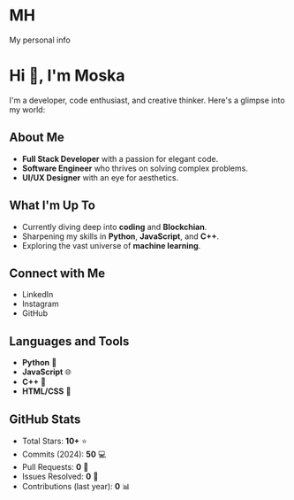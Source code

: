 # MH
My personal info
# Hi 👋, I'm Moska 

I'm a developer, code enthusiast, and creative thinker. Here's a glimpse into my  world:

## About Me
- **Full Stack Developer** with a passion for elegant code.
- **Software Engineer** who thrives on solving complex problems.
- **UI/UX Designer** with an eye for aesthetics.

## What I'm Up To
- Currently diving deep into **coding** and **Blockchian**.
- Sharpening my skills in **Python**, **JavaScript**, and **C++**.
- Exploring the vast universe of **machine learning**.

## Connect with Me
- LinkedIn
- Instagram
- GitHub

## Languages and Tools
- **Python** 🐍
- **JavaScript** 🌐
- **C++** 📝
- **HTML/CSS** 🎨

## GitHub Stats
- Total Stars: **10+** ⭐
- Commits (2024): **50** 💻
- Pull Requests: **0** 🚀
- Issues Resolved: **0** 🐞
- Contributions (last year): **0** 📊
